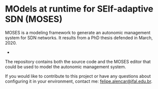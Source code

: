 MOdels at runtime for SElf-adaptive SDN (MOSES)
===

MOSES is a modeling framework to generate an autonomic management system for SDN networks. It results from a PhD thesis defended in March, 2020.

-

The repository contains both the source code and the MOSES editor that could be used to model the autonomic management system.

If you would like to contribute to this project or have any questions about configuring it in your environment, contact me: felipe.alencar@ifal.edu.br.
